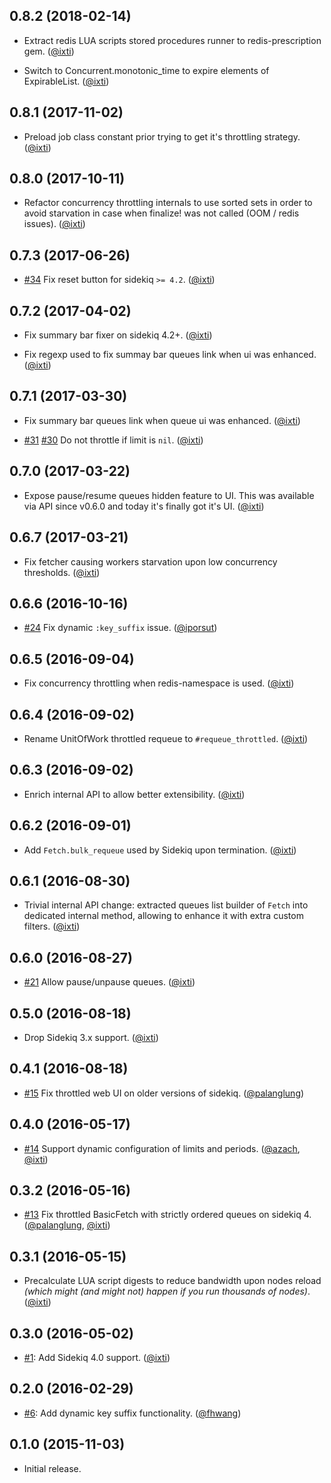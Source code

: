 ## 0.8.2 (2018-02-14)

* Extract redis LUA scripts stored procedures runner to redis-prescription gem.
  ([@ixti])

* Switch to Concurrent.monotonic_time to expire elements of ExpirableList.
  ([@ixti])


## 0.8.1 (2017-11-02)

* Preload job class constant prior trying to get it's throttling strategy.
  ([@ixti])


## 0.8.0 (2017-10-11)

* Refactor concurrency throttling internals to use sorted sets in order to avoid
  starvation in case when finalize! was not called (OOM / redis issues).
  ([@ixti])


## 0.7.3 (2017-06-26)

* [#34](https://github.com/sensortower/sidekiq-throttled/issues/34)
  Fix reset button for sidekiq `>= 4.2`.
  ([@ixti])


## 0.7.2 (2017-04-02)

* Fix summary bar fixer on sidekiq 4.2+.
  ([@ixti])

* Fix regexp used to fix summay bar queues link when ui was enhanced.
  ([@ixti])


## 0.7.1 (2017-03-30)

* Fix summary bar queues link when queue ui was enhanced.
  ([@ixti])

* [#31](https://github.com/sensortower/sidekiq-throttled/pull/31)
  [#30](https://github.com/sensortower/sidekiq-throttled/issues/30)
  Do not throttle if limit is `nil`.
  ([@ixti])


## 0.7.0 (2017-03-22)

* Expose pause/resume queues hidden feature to UI. This was available via API
  since v0.6.0 and today it's finally got it's UI.
  ([@ixti])


## 0.6.7 (2017-03-21)

* Fix fetcher causing workers starvation upon low concurrency thresholds.
  ([@ixti])


## 0.6.6 (2016-10-16)

* [#24](https://github.com/sensortower/sidekiq-throttled/pull/24)
  Fix dynamic `:key_suffix` issue.
  ([@iporsut])


## 0.6.5 (2016-09-04)

* Fix concurrency throttling when redis-namespace is used.
  ([@ixti])


## 0.6.4 (2016-09-02)

* Rename UnitOfWork throttled requeue to `#requeue_throttled`.
  ([@ixti])


## 0.6.3 (2016-09-02)

* Enrich internal API to allow better extensibility.
  ([@ixti])


## 0.6.2 (2016-09-01)

* Add `Fetch.bulk_requeue` used by Sidekiq upon termination.
  ([@ixti])


## 0.6.1 (2016-08-30)

* Trivial internal API change: extracted queues list builder of `Fetch` into
  dedicated internal method, allowing to enhance it with extra custom filters.
  ([@ixti])


## 0.6.0 (2016-08-27)

* [#21](https://github.com/sensortower/sidekiq-throttled/pull/21)
  Allow pause/unpause queues.
  ([@ixti])


## 0.5.0 (2016-08-18)

* Drop Sidekiq 3.x support.
  ([@ixti])


## 0.4.1 (2016-08-18)

* [#15](https://github.com/sensortower/sidekiq-throttled/pull/15)
  Fix throttled web UI on older versions of sidekiq.
  ([@palanglung])


## 0.4.0 (2016-05-17)

* [#14](https://github.com/sensortower/sidekiq-throttled/pull/14)
  Support dynamic configuration of limits and periods.
  ([@azach], [@ixti])


## 0.3.2 (2016-05-16)

* [#13](https://github.com/sensortower/sidekiq-throttled/issues/13)
  Fix throttled BasicFetch with strictly ordered queues on sidekiq 4.
  ([@palanglung], [@ixti])


## 0.3.1 (2016-05-15)

* Precalculate LUA script digests to reduce bandwidth upon nodes reload
  _(which might (and might not) happen if you run thousands of nodes)_.
  ([@ixti])


## 0.3.0 (2016-05-02)

* [#1](https://github.com/sensortower/sidekiq-throttled/issues/1):
  Add Sidekiq 4.0 support.
  ([@ixti])


## 0.2.0 (2016-02-29)

* [#6](https://github.com/sensortower/sidekiq-throttled/pull/6):
  Add dynamic key suffix functionality.
  ([@fhwang])


## 0.1.0 (2015-11-03)

* Initial release.


[@ixti]: https://github.com/ixti
[@fhwang]: https://github.com/fhwang
[@palanglung]: https://github.com/palanglung
[@azach]: https://github.com/azach
[@iporsut]: https://github.com/iporsut
